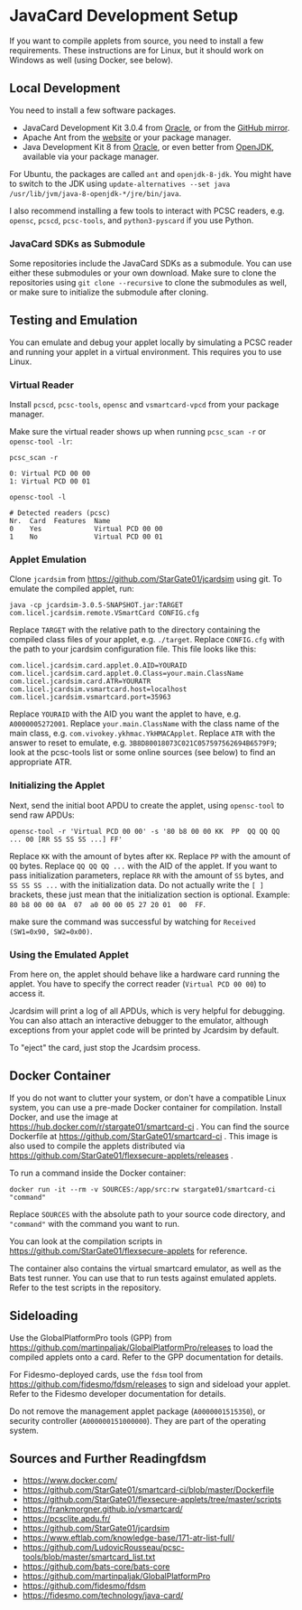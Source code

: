 # JavaCard Development Setup

If you want to compile applets from source, you need to install a few requirements. These instructions are for Linux, but it should work on Windows as well (using Docker, see below).

## Local Development

You need to install a few software packages.

- JavaCard Development Kit 3.0.4 from [Oracle](https://www.oracle.com/java/technologies/javacard-downloads.html), or from the [GitHub mirror](https://github.com/martinpaljak/oracle_javacard_sdks).
- Apache Ant from the [website](https://ant.apache.org/) or your package manager.
- Java Development Kit 8 from [Oracle](https://www.oracle.com/de/java/technologies/javase/javase8u211-later-archive-downloads.html), or even better from [OpenJDK](https://openjdk.org/), available via your package manager.

For Ubuntu, the packages are called `ant` and `openjdk-8-jdk`. You might have to switch to the JDK using `update-alternatives --set java /usr/lib/jvm/java-8-openjdk-*/jre/bin/java`.

I also recommend installing a few tools to interact with PCSC readers, e.g. `opensc`, `pcscd`, `pcsc-tools`, and `python3-pyscard` if you use Python.

### JavaCard SDKs as Submodule

Some repositories include the JavaCard SDKs as a submodule. You can use either these submodules or your own download. Make sure to clone the repositories using `git clone --recursive` to clone the submodules as well, or make sure to initialize the submodule after cloning.

## Testing and Emulation

You can emulate and debug your applet locally by simulating a PCSC reader and running your applet in a virtual environment. This requires you to use Linux.

### Virtual Reader

Install `pcscd`, `pcsc-tools`, `opensc` and `vsmartcard-vpcd` from your package manager.

Make sure the virtual reader shows up when running `pcsc_scan -r` or `opensc-tool -lr`:

```
pcsc_scan -r

0: Virtual PCD 00 00
1: Virtual PCD 00 01
```

```
opensc-tool -l

# Detected readers (pcsc)
Nr.  Card  Features  Name
0    Yes             Virtual PCD 00 00
1    No              Virtual PCD 00 01
```

### Applet Emulation

Clone `jcardsim` from https://github.com/StarGate01/jcardsim using git. To emulate the compiled applet, run:

```
java -cp jcardsim-3.0.5-SNAPSHOT.jar:TARGET com.licel.jcardsim.remote.VSmartCard CONFIG.cfg
```

Replace `TARGET` with the relative path to the directory containing the compiled class files of your applet, e.g. `./target`. Replace `CONFIG.cfg` with the path to your jcardsim configuration file. This file looks like this:

```
com.licel.jcardsim.card.applet.0.AID=YOURAID
com.licel.jcardsim.card.applet.0.Class=your.main.ClassName
com.licel.jcardsim.card.ATR=YOURATR
com.licel.jcardsim.vsmartcard.host=localhost
com.licel.jcardsim.vsmartcard.port=35963
```

Replace `YOURAID` with the AID you want the applet to have, e.g. `A0000005272001`. Replace `your.main.ClassName` with the class name of the main class, e.g. `com.vivokey.ykhmac.YkHMACApplet`. Replace `ATR` with the answer to reset to emulate, e.g. `3B8D80018073C021C057597562694B6579F9`; look at the pcsc-tools list or some online sources (see below) to find an appropriate ATR.

### Initializing the Applet

Next, send the initial boot APDU to create the applet, using `opensc-tool` to send raw APDUs:

```
opensc-tool -r 'Virtual PCD 00 00' -s '80 b8 00 00 KK  PP  QQ QQ QQ ... 00 [RR SS SS SS ...] FF'
```

Replace `KK` with the amount of bytes after `KK`. Replace `PP` with the amount of `QQ` bytes. Replace `QQ QQ QQ ...` with the AID of the applet. If you want to pass initialization parameters, replace `RR` with the amount of `SS` bytes, and `SS SS SS ...` with the initialization data. Do not actually write the `[ ]` brackets, these just mean that the initialization section is optional. Example: `80 b8 00 00 0A  07  a0 00 00 05 27 20 01  00  FF`.

make sure the command was successful by watching for `Received (SW1=0x90, SW2=0x00)`.

### Using the Emulated Applet

From here on, the applet should behave like a hardware card running the applet. You have to specify the correct reader (`Virtual PCD 00 00`) to access it.

Jcardsim will print a log of all APDUs, which is very helpful for debugging. You can also attach an interactive debugger to the emulator, although exceptions from your applet code will be printed by Jcardsim by default.

To "eject" the card, just stop the Jcardsim process.

## Docker Container

If you do not want to clutter your system, or don't have a compatible Linux system, you can use a pre-made Docker container for compilation. Install Docker, and use the image at https://hub.docker.com/r/stargate01/smartcard-ci . You can find the source Dockerfile at https://github.com/StarGate01/smartcard-ci . This image is also used to compile the applets distributed via https://github.com/StarGate01/flexsecure-applets/releases .

To run a command inside the Docker container:

```
docker run -it --rm -v SOURCES:/app/src:rw stargate01/smartcard-ci "command"
```

Replace `SOURCES` with the absolute path to your source code directory, and `"command"` with the command you want to run.

You can look at the compilation scripts in https://github.com/StarGate01/flexsecure-applets for reference.

The container also contains the virtual smartcard emulator, as well as the Bats test runner. You can use that to run tests against emulated applets. Refer to the test scripts in the repository.

## Sideloading

Use the GlobalPlatformPro tools (GPP) from https://github.com/martinpaljak/GlobalPlatformPro/releases to load the compiled applets onto a card. Refer to the GPP documentation for details.

For Fidesmo-deployed cards, use the `fdsm` tool from https://github.com/fidesmo/fdsm/releases to sign and sideload your applet. Refer to the Fidesmo developer documentation for details.

Do not remove the management applet package (`A0000001515350`), or security controller (`A000000151000000`). They are part of the operating system.

## Sources and Further Readingfdsm

- https://www.docker.com/
- https://github.com/StarGate01/smartcard-ci/blob/master/Dockerfile
- https://github.com/StarGate01/flexsecure-applets/tree/master/scripts
- https://frankmorgner.github.io/vsmartcard/
- https://pcsclite.apdu.fr/
- https://github.com/StarGate01/jcardsim
- https://www.eftlab.com/knowledge-base/171-atr-list-full/
- https://github.com/LudovicRousseau/pcsc-tools/blob/master/smartcard_list.txt
- https://github.com/bats-core/bats-core
- https://github.com/martinpaljak/GlobalPlatformPro
- https://github.com/fidesmo/fdsm
- https://fidesmo.com/technology/java-card/